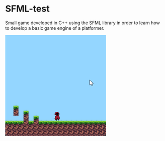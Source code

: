 # SFML-test

Small game developed in C++ using the SFML library in order to learn how to develop a basic game engine of a platformer. 

![](assets/readme/welcomegif.gif)
